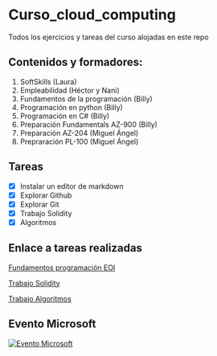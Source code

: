 # Curso_cloud_computing
Todos los ejercicios y tareas del curso alojadas en este repo
## Contenidos y formadores:
  1. SoftSkills (Laura)
  2. Empleabilidad (Héctor y Nani)
  3. Fundamentos de la programación (Billy)
  4. Programación en python (Billy)
  5. Programación en C# (Billy)
  6. Preparación Fundamentals AZ-900 (Billy)
  7. Preparación AZ-204 (Miguel Ángel)
  8. Prepraración PL-100 (Miguel Ángel)
  
## Tareas
* [x] Instalar un editor de markdown
* [x] Explorar Github
* [x] Explorar Git
* [x] Trabajo Solidity
* [x] Algoritmos

## Enlace a tareas realizadas

[Fundamentos programación EOI](https://github.com/jacs2501/FundamentosProgramacionEOI-1)

[Trabajo Solidity](/tasks/fundamentos/solidity)

[Trabajo Algoritmos](/tasks/fundamentos/algoritmos.md)

## Evento Microsoft

[![Evento Microsoft](http://img.youtube.com/vi/YOUTUBE_VIDEO_ID_HERE/0.jpg)](https://www.youtube.com/watch?v=3_KxHhAIUXc)
